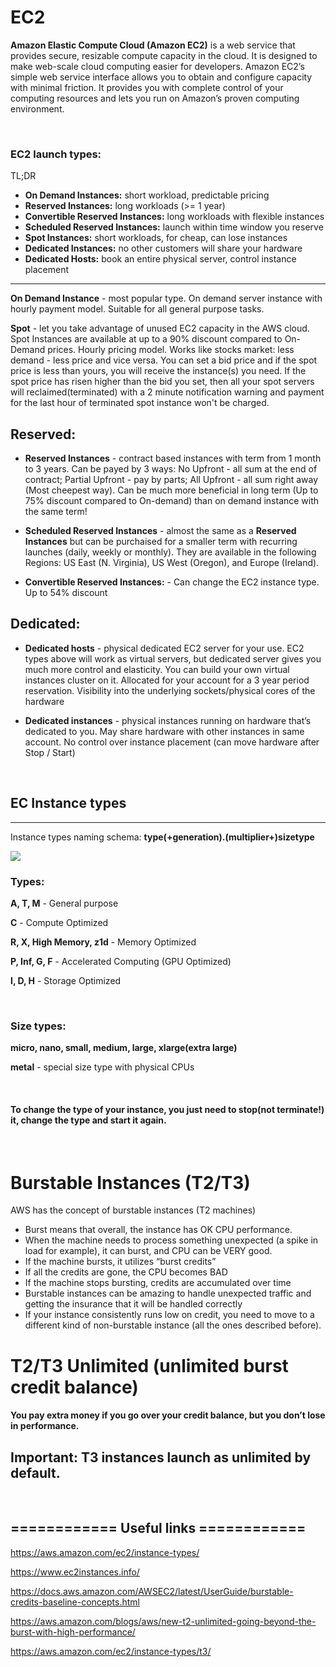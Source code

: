 # EC2

**Amazon Elastic Compute Cloud (Amazon EC2)** is a web service that provides secure, resizable compute capacity in the cloud. It is designed to make web-scale cloud computing easier for developers. Amazon EC2’s simple web service interface allows you to obtain and configure capacity with minimal friction. It provides you with complete control of your computing resources and lets you run on Amazon’s proven computing environment.

<br />

### EC2 launch types:

TL;DR
- **On Demand Instances:** short workload, predictable pricing
- **Reserved Instances:** long workloads (>= 1 year)
- **Convertible Reserved Instances:** long workloads with flexible instances
- **Scheduled Reserved Instances:** launch within time window you reserve
- **Spot Instances:** short workloads, for cheap, can lose instances
- **Dedicated Instances:** no other customers will share your hardware
- **Dedicated Hosts:** book an entire physical server, control instance placement

------------
 **On Demand Instance** - most popular type. On demand server instance with hourly payment model. Suitable for all general purpose tasks.

**Spot** - let you take advantage of unused EC2 capacity in the AWS cloud. Spot Instances are available at up to a 90% discount compared to On-Demand prices. Hourly pricing model. Works like stocks market: less demand - less price and vice versa. You can set a bid price and if the spot price is less than yours, you will receive the instance(s) you need. If the spot price has risen higher than the bid you set, then all your spot servers will reclaimed(terminated) with a 2 minute notification warning and payment for the last hour of terminated spot instance won't be charged.

## Reserved:

- **Reserved Instances** - contract based instances with term from 1 month to 3 years. Can be payed by 3 ways: No Upfront - all sum at the end of contract; Partial Upfront - pay by parts; All Upfront - all sum right away (Most cheepest way). Can be much more beneficial in long term (Up to 75% discount compared to On-demand) than on demand instance with the same term!

- **Scheduled Reserved Instances** -  almost the same as a **Reserved Instances** but can be purchaised for a smaller term with recurring launches (daily, weekly or monthly).  They are available in the following Regions: US East (N. Virginia), US West (Oregon), and Europe (Ireland).

- **Convertible Reserved Instances:** - Can change the EC2 instance type. Up to 54% discount

## Dedicated:

- **Dedicated hosts** - physical dedicated EC2 server for your use. EC2 types above will work as virtual servers, but dedicated server gives you much more control and elasticity. You can build your own virtual instances cluster on it. Allocated for your account for a 3 year period reservation. Visibility into the underlying sockets/physical cores of the hardware

- **Dedicated instances** - physical instances running on hardware that’s dedicated to you. May share hardware with other instances in same account. No control over instance placement (can move hardware after Stop / Start)

<br />

## EC Instance types

------------
Instance types naming schema:
**type(+generation).(multiplier+)sizetype**

![](https://imgur.com/LRLKOWT.png)

### Types:
**A, T, M** - General purpose

**C** - Compute Optimized

**R, X, High Memory, z1d** - Memory Optimized

**P, Inf, G, F** - Accelerated Computing (GPU Optimized)

**I, D, H** - Storage Optimized

<br />

### Size types:
**micro, nano, small, medium, large, xlarge(extra large)**

**metal** - special size type with physical CPUs

<br />

#### To change the type of your instance, you just need to stop(not terminate!) it, change the type and start it again.

<br />

# Burstable Instances (T2/T3)

AWS has the concept of burstable instances (T2 machines)
- Burst means that overall, the instance has OK CPU performance.
- When the machine needs to process something unexpected (a spike in load for example), it can burst, and CPU can be VERY good.
- If the machine bursts, it utilizes “burst credits”
- If all the credits are gone, the CPU becomes BAD
- If the machine stops bursting, credits are accumulated over time
- Burstable instances can be amazing to handle unexpected traffic and
getting the insurance that it will be handled correctly
- If your instance consistently runs low on credit, you need to move to a
different kind of non-burstable instance (all the ones described before).

# T2/T3 Unlimited (unlimited burst credit balance)
#### You pay extra money if you go over your credit balance, but you don’t lose in performance.

## **Important:** T3 instances launch as unlimited by default.

<br />

## ============ Useful links ============
https://aws.amazon.com/ec2/instance-types/

https://www.ec2instances.info/

https://docs.aws.amazon.com/AWSEC2/latest/UserGuide/burstable-credits-baseline-concepts.html

https://aws.amazon.com/blogs/aws/new-t2-unlimited-going-beyond-the-burst-with-high-performance/

https://aws.amazon.com/ec2/instance-types/t3/